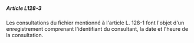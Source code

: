 ##### Article L128-3

Les consultations du fichier mentionné à l'article L. 128-1 font l'objet d'un enregistrement comprenant l'identifiant du consultant, la date et l'heure de la consultation.

